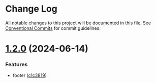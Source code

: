 # Change Log

All notable changes to this project will be documented in this file.
See [Conventional Commits](https://conventionalcommits.org) for commit guidelines.

# [1.2.0](https://github.com/jasonlinkai/test-workspace/compare/v1.1.0...v1.2.0) (2024-06-14)


### Features

* footer ([c1c3819](https://github.com/jasonlinkai/test-workspace/commit/c1c3819d715670dbe155a94e39872c3d2c4c6009))
